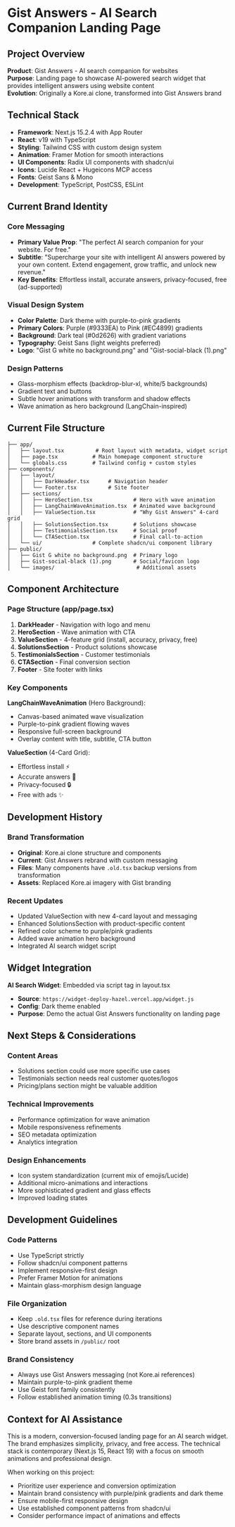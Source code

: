 # Gist Answers - AI Search Companion Landing Page

## Project Overview

**Product**: Gist Answers - AI search companion for websites  
**Purpose**: Landing page to showcase AI-powered search widget that provides intelligent answers using website content  
**Evolution**: Originally a Kore.ai clone, transformed into Gist Answers brand

## Technical Stack

- **Framework**: Next.js 15.2.4 with App Router
- **React**: v19 with TypeScript
- **Styling**: Tailwind CSS with custom design system
- **Animation**: Framer Motion for smooth interactions
- **UI Components**: Radix UI components with shadcn/ui
- **Icons**: Lucide React + Hugeicons MCP access
- **Fonts**: Geist Sans & Mono
- **Development**: TypeScript, PostCSS, ESLint

## Current Brand Identity

### Core Messaging
- **Primary Value Prop**: "The perfect AI search companion for your website. For free."
- **Subtitle**: "Supercharge your site with intelligent AI answers powered by your own content. Extend engagement, grow traffic, and unlock new revenue."
- **Key Benefits**: Effortless install, accurate answers, privacy-focused, free (ad-supported)

### Visual Design System
- **Color Palette**: Dark theme with purple-to-pink gradients
- **Primary Colors**: Purple (#9333EA) to Pink (#EC4899) gradients
- **Background**: Dark teal (#0d2626) with gradient variations
- **Typography**: Geist Sans (light weights preferred)
- **Logo**: "Gist G white no background.png" and "Gist-social-black (1).png"

### Design Patterns
- Glass-morphism effects (backdrop-blur-xl, white/5 backgrounds)
- Gradient text and buttons
- Subtle hover animations with transform and shadow effects
- Wave animation as hero background (LangChain-inspired)

## Current File Structure

```
├── app/
│   ├── layout.tsx          # Root layout with metadata, widget script
│   ├── page.tsx           # Main homepage component structure
│   └── globals.css        # Tailwind config + custom styles
├── components/
│   ├── layout/
│   │   ├── DarkHeader.tsx      # Navigation header
│   │   └── Footer.tsx          # Site footer
│   ├── sections/
│   │   ├── HeroSection.tsx             # Hero with wave animation
│   │   ├── LangChainWaveAnimation.tsx  # Animated wave background
│   │   ├── ValueSection.tsx            # "Why Gist Answers" 4-card grid
│   │   ├── SolutionsSection.tsx        # Solutions showcase
│   │   ├── TestimonialsSection.tsx     # Social proof
│   │   └── CTASection.tsx              # Final call-to-action
│   └── ui/                # Complete shadcn/ui component library
├── public/
│   ├── Gist G white no background.png  # Primary logo
│   ├── Gist-social-black (1).png       # Social/favicon logo
│   └── images/                          # Additional assets
```

## Component Architecture

### Page Structure (app/page.tsx)
1. **DarkHeader** - Navigation with logo and menu
2. **HeroSection** - Wave animation with CTA
3. **ValueSection** - 4-feature grid (install, accuracy, privacy, free)
4. **SolutionsSection** - Product solutions showcase
5. **TestimonialsSection** - Customer testimonials
6. **CTASection** - Final conversion section
7. **Footer** - Site footer with links

### Key Components

**LangChainWaveAnimation** (Hero Background):
- Canvas-based animated wave visualization
- Purple-to-pink gradient flowing waves
- Responsive full-screen background
- Overlay content with title, subtitle, CTA button

**ValueSection** (4-Card Grid):
- Effortless install ⚡
- Accurate answers 🎯  
- Privacy-focused 🔒
- Free with ads ✨

## Development History

### Brand Transformation
- **Original**: Kore.ai clone structure and components
- **Current**: Gist Answers rebrand with custom messaging
- **Files**: Many components have `.old.tsx` backup versions from transformation
- **Assets**: Replaced Kore.ai imagery with Gist branding

### Recent Updates
- Updated ValueSection with new 4-card layout and messaging
- Enhanced SolutionsSection with product-specific content  
- Refined color scheme to purple/pink gradients
- Added wave animation hero background
- Integrated AI search widget script

## Widget Integration

**AI Search Widget**: Embedded via script tag in layout.tsx
- **Source**: `https://widget-deploy-hazel.vercel.app/widget.js`
- **Config**: Dark theme enabled
- **Purpose**: Demo the actual Gist Answers functionality on landing page

## Next Steps & Considerations

### Content Areas
- Solutions section could use more specific use cases
- Testimonials section needs real customer quotes/logos
- Pricing/plans section might be valuable addition

### Technical Improvements
- Performance optimization for wave animation
- Mobile responsiveness refinements
- SEO metadata optimization
- Analytics integration

### Design Enhancements
- Icon system standardization (current mix of emojis/Lucide)
- Additional micro-animations and interactions
- More sophisticated gradient and glass effects
- Improved loading states

## Development Guidelines

### Code Patterns
- Use TypeScript strictly
- Follow shadcn/ui component patterns
- Implement responsive-first design
- Prefer Framer Motion for animations
- Maintain glass-morphism design language

### File Organization
- Keep `.old.tsx` files for reference during iterations
- Use descriptive component names
- Separate layout, sections, and UI components
- Store brand assets in `/public/` root

### Brand Consistency
- Always use Gist Answers messaging (not Kore.ai references)
- Maintain purple-to-pink gradient theme
- Use Geist font family consistently
- Follow established animation timing (0.3s transitions)

## Context for AI Assistance

This is a modern, conversion-focused landing page for an AI search widget. The brand emphasizes simplicity, privacy, and free access. The technical stack is contemporary (Next.js 15, React 19) with a focus on smooth animations and professional design.

When working on this project:
- Prioritize user experience and conversion optimization
- Maintain brand consistency with purple/pink gradients and dark theme
- Ensure mobile-first responsive design
- Use established component patterns from shadcn/ui
- Consider performance impact of animations and effects